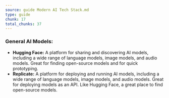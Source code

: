 ```yaml
---
source: guide Modern AI Tech Stack.md
type: guide
chunk: 17
total_chunks: 37
---
```


### General AI Models:

* **Hugging Face:** A platform for sharing and discovering AI models, including a wide range of language models, image models, and audio models. Great for finding open-source models and for quick prototyping.
* **Replicate:** A platform for deploying and running AI models, including a wide range of language models, image models, and audio models. Great for deploying models as an API. Like Hugging Face, a great place to find open-source models.